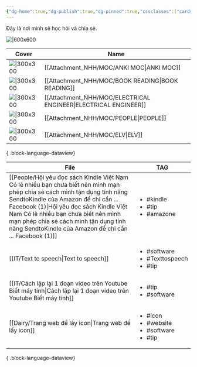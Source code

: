```yaml
---
{"dg-home":true,"dg-publish":true,"dg-pinned":true,"cssclasses":["cards"],"permalink":"/Homepage/","pinned":true,"tags":["gardenEntry"],"dgPassFrontmatter":true,"noteIcon":"2","created":"2023-12-15T08:45:46.449+07:00","updated":"2024-01-10T14:45:49.221+07:00"}
---
```


Đây là nơi mình sẽ học hỏi và chia sẻ. 


![|600x600](https://i.imgur.com/d8aJSIo.png)


| Cover                                                                                                                                                                                                                                       | Name                                                               |
| ------------------------------------------------------------------------------------------------------------------------------------------------------------------------------------------------------------------------------------------- | ------------------------------------------------------------------ |
| ![\|300x300](https://images.unsplash.com/photo-1524525457897-bca9d803c895?crop=entropy&cs=tinysrgb&fit=max&fm=jpg&ixid=M3wzNjAwOTd8MHwxfHNlYXJjaHwxNHx8U1BBQ0UlMjBSRVBFVElUSU9OfGVufDB8MHx8fDE3MDQzNDQyNzh8MA&ixlib=rb-4.0.3&q=80&w=1080)   | [[Attachment_NHH/MOC/ANKI MOC\|ANKI MOC]]                       |
| ![\|300x300](https://images.unsplash.com/photo-1549737221-bef65e2604a6?crop=entropy&cs=tinysrgb&fit=max&fm=jpg&ixid=M3wzNjAwOTd8MHwxfHNlYXJjaHwyMnx8Qk9PSyUyMFJFQURJTkd8ZW58MHwwfHx8MTcwNDMzOTMyNXww&ixlib=rb-4.0.3&q=80&w=1080)            | [[Attachment_NHH/MOC/BOOK READING\|BOOK READING]]               |
| ![\|300x300](https://images.unsplash.com/photo-1580982172599-18d332f3528f?crop=entropy&cs=tinysrgb&fit=max&fm=jpg&ixid=M3wzNjAwOTd8MHwxfHNlYXJjaHwyNnx8ZWxlY2V0cmljJTIwZW5naW5lZXJ8ZW58MHwwfHx8MTcwNDQwNzUxN3ww&ixlib=rb-4.0.3&q=80&w=1080) | [[Attachment_NHH/MOC/ELECTRICAL ENGINEER\|ELECTRICAL ENGINEER]] |
| ![\|300x300](https://images.unsplash.com/photo-1517732306149-e8f829eb588a?crop=entropy&cs=tinysrgb&fit=max&fm=jpg&ixid=M3wzNjAwOTd8MHwxfHNlYXJjaHwzfHxQRU9QTEV8ZW58MHwwfHx8MTcwNDMzOTI3Mnww&ixlib=rb-4.0.3&q=80&w=1080)                     | [[Attachment_NHH/MOC/PEOPLE\|PEOPLE]]                           |
| ![\|300x300](\-)                                                                                                                                                                                                                            | [[Attachment_NHH/MOC/ELV\|ELV]]                                 |

{ .block-language-dataview}


| File                                                                                                                                                                                                                                                                                                                                                           | TAG                                                                     |
| -------------------------------------------------------------------------------------------------------------------------------------------------------------------------------------------------------------------------------------------------------------------------------------------------------------------------------------------------------------- | ----------------------------------------------------------------------- |
| [[People/Hội yêu đọc sách Kindle Việt Nam  Có lẽ nhiều bạn chưa biết nên mình mạn phép chia sẻ cách mình tận dụng tính năng SendtoKindle của Amazon để chỉ cần ...  Facebook (1)\|Hội yêu đọc sách Kindle Việt Nam  Có lẽ nhiều bạn chưa biết nên mình mạn phép chia sẻ cách mình tận dụng tính năng SendtoKindle của Amazon để chỉ cần ...  Facebook (1)]] | <ul><li>#kindle</li><li>#tip</li><li>#amazone</li></ul>                 |
| [[IT/Text to speech\|Text to speech]]                                                                                                                                                                                                                                                                                                                       | <ul><li>#software</li><li>#Texttospeech</li><li>#tip</li></ul>          |
| [[IT/Cách lặp lại 1 đoạn video trên Youtube  Biết máy tính\|Cách lặp lại 1 đoạn video trên Youtube  Biết máy tính]]                                                                                                                                                                                                                                         | <ul><li>#tip</li><li>#software</li></ul>                                |
| [[Dairy/Trang web để lấy icon\|Trang web để lấy icon]]                                                                                                                                                                                                                                                                                                      | <ul><li>#icon</li><li>#website</li><li>#software</li><li>#tip</li></ul> |

{ .block-language-dataview}